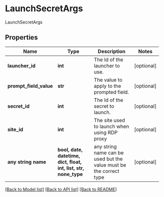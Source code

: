 # LaunchSecretArgs

LaunchSecretArgs

## Properties
Name | Type | Description | Notes
------------ | ------------- | ------------- | -------------
**launcher_id** | **int** | The Id of the launcher to use. | [optional] 
**prompt_field_value** | **str** | The value to apply to the prompted field. | [optional] 
**secret_id** | **int** | The Id of the secret to launch. | [optional] 
**site_id** | **int** | The site used to launch when using RDP proxy | [optional] 
**any string name** | **bool, date, datetime, dict, float, int, list, str, none_type** | any string name can be used but the value must be the correct type | [optional]

[[Back to Model list]](../README.md#documentation-for-models) [[Back to API list]](../README.md#documentation-for-api-endpoints) [[Back to README]](../README.md)



